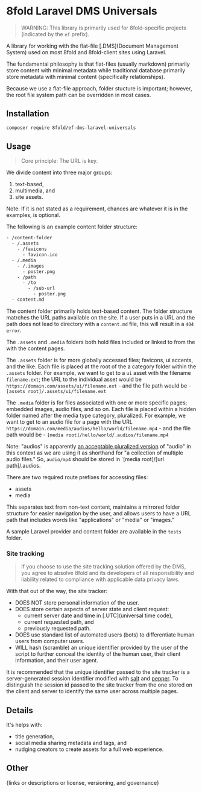 # 8fold Laravel DMS Universals

> WARNING: This library is primarily used for 8fold-specific projects (indicated by the `ef` prefix).

A library for working with the flat-file [.DMS](Document Management System) used on most 8fold and 8fold-client sites using Laravel.

The fundamental philosophy is that flat-files (usually markdown) primarily store content with minimal metadata while traditional database primarily store metadata with minimal content (specifically relationships).

Because we use a flat-file approach, folder stucture is important; however, the root file system path can be overridden in most cases.

## Installation

```bash
composer require 8fold/ef-dms-laravel-universals
```

## Usage

> Core principle: The URL is key.

We divide content into three major groups:

1. text-based,
2. multimedia, and
3. site assets.

Note: If it is not stated as a requirement, chances are whatever it is in the examples, is optional.

The following is an example content folder structure:

```bash
- /content-folder
  - /.assets
    - /favicons
      - favicon.ico
  - /.media
  	- /.images
      - poster.png
    - /path
      - /to
        - /sub-url
          - poster.png
  - content.md
```

The content folder primarily holds text-based content. The folder structure matrches the URL paths available on the site. If a user puts in a URL and the path does not lead to directory with a `content.md` file, this will result in a `404 error`.

The `.assets` and `.media` folders both hold files included or linked to from the with the content pages.

The `.assets` folder is for more globally accessed files; favicons, ui accents, and the like. Each file is placed at the root of the a category folder within the `.assets` folder. For example, we want to get to a `ui` asset with the filename `filename.ext`; the URL to the individual asset would be `https://domain.com/assets/ui/filename.ext` - and the file path would be - `[assets root]/.assets/ui/filename.ext`

The `.media` folder is for files associated with one or more specific pages; embedded images, audio files, and so on. Each file is placed within a hidden folder named after the media type category, pluralized. For example, we want to get to an audio file for a page with the URL `https://domain.com/media/audios/hello/world/filename.mp4` - and the file path would be - `[media root]/hello/world/.audios/filename.mp4`

Note: "audios" is apparently [an acceptable pluralized version](https://www.wordhippo.com/what-is/the-plural-of/audio.html) of "audio" in this context as we are using it as shorthand for "a collection of multiple audio files." So, `audio/mp4` should be stored in `[media root]/[url path]/.audios.

There are two required route prefixes for accessing files:

- assets
- media

This separates text from non-text content, maintains a mirrored folder structure for easier navigation by the user, and allows users to have a URL path that includes words like "applications" or "media" or "images."

A sample Laravel provider and content folder are available in the `tests` folder.

### Site tracking

> If you choose to use the site tracking solution offered by the DMS, you agree to absolve 8fold and its developers of all responsibility and liability related to compliance with applicable data privacy laws.

With that out of the way, the site tracker:

- DOES NOT store personal information of the user.
- DOES store certain aspects of server state and client request:
	- current server date and time in [.UTC](universal time code),
	- current requested path, and
	- previously requested path.
- DOES use standard list of automated users (bots) to differentiate human users from computer users.
- WILL hash (scramble) an unique identifier provided by the user of the script to further conceal the identity of the human user, their client information, and their user agent.

It is recommended that the unique identifier passed to the site tracker is a server-generated session identifier modified with [salt](https://en.wikipedia.org/wiki/Salt_(cryptography)) and [pepper](https://en.wikipedia.org/wiki/Pepper_(cryptography)). To distinguish the session id passed to the site tracker from the one stored on the client and server to identify the same user across multiple pages.

## Details

It's helps with:

- title generation,
- social media sharing metadata and tags, and
- nudging creators to create assets for a full web experience.

## Other

{links or descriptions or license, versioning, and governance}
